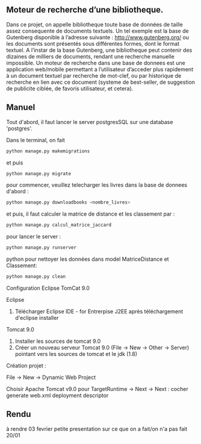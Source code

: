 ## Moteur de recherche d’une bibliotheque.

Dans ce projet, on appelle bibliotheque toute base de données de taille
assez consequente de documents textuels. Un tel exemple est la base de Gutenberg disponible à l’adresse suivante : 
http://www.gutenberg.org/ ou les documents sont présentés sous différentes formes, dont le format textuel. A
l’instar de la base Gutenberg, une bibliotheque peut contenir des dizaines de milliers de documents, rendant une recherche
manuelle impossible. Un moteur de recherche dans une base de donnees est une application web/mobile permettant a
l’utilisateur d’acceder plus rapidement à un document textuel par recherche de mot-clef, ou par historique de recherche
en lien avec ce document (systeme de best-seller, de suggestion de publicite ciblée, de favoris utilisateur, et cetera). 

## Manuel
Tout d'abord, il faut lancer le server postgresSQL sur une database 'postgres'.

Dans le terminal, on fait
```bash
python manage.py makemigrations
```
et puis
```bash
python manage.py migrate
```

pour commencer, veuillez telecharger les livres dans la base de donnees d'abord :
```bash
python manage.py downloadbooks <nombre_livres>
```
et puis, il faut calculer la matrice de distance et les classement par :
```bash
python manage.py calcul_matrice_jaccard
```
pour lancer le server :
```bash
python manage.py runserver 
```
python
pour nettoyer les données dans model MatriceDistance et Classement:
```bash
python manage.py clean 
```


Configuration Eclipse TomCat 9.0

Eclipse

1. Télécharger Eclipse IDE - for Entrerpise J2EE après téléchargement d'eclipse installer

Tomcat 9.0

1. Installer les sources de tomcat 9.0
2. Créer un nouveau serveur Tomcat 9.0   (File -> New -> Other -> Server) pointant vers les sources de tomcat et le jdk (1.8)

Création projet :

File -> New -> Dynamic Web Project

Choisir Apache Tomcat v9.0 pour TargetRuntime -> Next -> Next : cocher generate web.xml deployment descriptor

## Rendu

à rendre 03 fevrier 
petite presentation sur ce que on a fait/on n'a pas fait 20/01 

